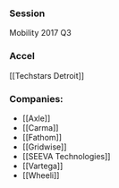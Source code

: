 
### Session
Mobility 2017 Q3

### Accel
[[Techstars Detroit]]

### Companies:
- [[Axle]]
- [[Carma]]
- [[Fathom]]
- [[Gridwise]]
- [[SEEVA Technologies]]
- [[Vartega]]
- [[Wheeli]]


